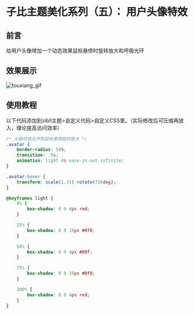 # 子比主题美化系列（五）： 用户头像特效

## 前言

给用户头像增加一个动态效果鼠标悬停时旋转放大和呼吸光环

## 效果展示

![touxiang_gif](https://lskypro-1309218011.cos.ap-shanghai.myqcloud.com/2023/10/13/6528e42688293.gif)

## 使用教程

以下代码添加到zibll主题>自定义代码>自定义CSS里。（实际修改后可压缩再放入，理论提高访问效率）

```css
/* 头像呼吸光环和鼠标悬停旋转放大 */
.avatar {
	border-radius: 50%;
	transition: .5s;
	animation: light 4s ease-in-out infinite;
}

.avatar:hover {
	transform: scale(1.15) rotate(720deg);
}

@keyframes light {
	0% {
		box-shadow: 0 0 4px red;
	}

	25% {
		box-shadow: 0 0 16px #0f0;
	}

	50% {
		box-shadow: 0 0 4px #00f;
	}

	75% {
		box-shadow: 0 0 16px #0f0;
	}

	100% {
		box-shadow: 0 0 4px red;
	}
}
```

